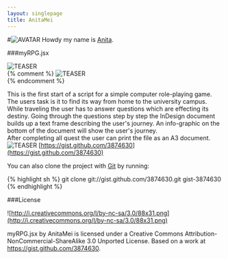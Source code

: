 ```yaml
---
layout: singlepage
title: AnitaMei
---
```

#![AVATAR](https://raw.github.com/fabiantheblind/auto-typo-adbe-id/master/AnitaMei/anitamei.png) Howdy
my name is [Anita](https://gist.github.com/AnitaMei).

###myRPG.jsx  

![TEASER](https://raw.github.com/fabiantheblind/auto-typo-adbe-id/master/AnitaMei/teaser_1_anita.png)  
{% comment %}
![TEASER](https://raw.github.com/fabiantheblind/auto-typo-adbe-id/master/AnitaMei/teaser_2_anita.png)  
{% endcomment %}


This is the first start of a script for a simple computer role-playing game.
The users task is it to find its way from home to the university campus.
While traveling the user has to answer questions which are effecting its destiny.
Going through the questions step by step the InDesign document builds up a text frame describing the user's journey.  An info-graphic on the bottom of the document will show the user's journey.  
After completing all quest the user can print the file as an A3 document.  
![TEASER](https://raw.github.com/fabiantheblind/auto-typo-adbe-id/master/AnitaMei/rollenspielablauf_anita.png)
[https://gist.github.com/3874630](https://gist.github.com/3874630)  

You can also clone the project with [Git](http://git-scm.com) by running:  
    
{% highlight sh %}
git clone git://gist.github.com/3874630.git gist-3874630
{% endhighlight %}

###License  

![http://i.creativecommons.org/l/by-nc-sa/3.0/88x31.png](http://i.creativecommons.org/l/by-nc-sa/3.0/88x31.png)

myRPG.jsx by AnitaMei is licensed under a Creative Commons Attribution-NonCommercial-ShareAlike 3.0 Unported License.
Based on a work at https://gist.github.com/3874630.